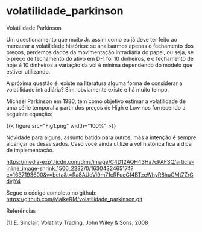 # volatilidade_parkinson

Volatilidade Parkinson

Um questionamento que muito Jr. assim como eu já deve ter feito ao mensurar a volatilidade histórica: se analisarmos apenas o fechamento dos preços, perdemos dados da movimentação intradiária do papel, ou seja, se o preço de fechamento do ativo em D-1 foi 10 dinheiros, e o fechamento de hoje é 10 dinheiros a variação da vol é mínima dependendo do modelo que estiver utilizando.

A próxima questão é: existe na literatura alguma forma de considerar a volatilidade intradiária? Sim, obviamente existe e há muito tempo.

Michael Parkinson em 1980, tem como objetivo estimar a volatilidade de uma série temporal a partir dos preços de High e Low nos fornecendo a seguinte equação:

{{< figure src="Fig1.png" width="100%" >}}

Novidade para alguns, assunto batido para outros, mas a intenção é sempre alcançar os desavisados. Caso você ainda utilize a vol histórica fica a dica de implementação.

https://media-exp1.licdn.com/dms/image/C4D12AQH43Ha7cPAFSQ/article-inline_image-shrink_1500_2232/0/1630432465174?e=1637193600&v=beta&t=Ra8AUoVi9m71cRFueGf4BTzeWhyR8huCMt7ZrGdvjY4

Segue o código completo no github: https://github.com/MaikeRM/volatilidade_parkinson.git

Referências

[1] E. Sinclair, Volatility Trading, John Wiley & Sons, 2008
